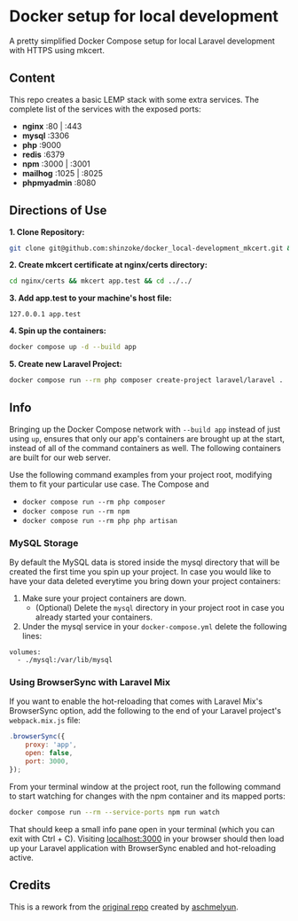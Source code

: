 # **Docker setup for local development**
A pretty simplified Docker Compose setup for local Laravel development with HTTPS using mkcert.

## **Content**
This repo creates a basic LEMP stack with some extra services. 
The complete list of the services with the exposed ports:

- **nginx** :80 | :443  
- **mysql** :3306
- **php** :9000
- **redis** :6379
- **npm** :3000 | :3001
- **mailhog** :1025 | :8025
- **phpmyadmin** :8080 

## **Directions of Use**
**1. Clone Repository:**
```bash
git clone git@github.com:shinzoke/docker_local-development_mkcert.git && cd docker_local-development_mkcert
```

**2. Create mkcert certificate at nginx/certs directory:**
```bash
cd nginx/certs && mkcert app.test && cd ../../
```

**3. Add app.test to your machine's host file:**
```
127.0.0.1 app.test
```

**4. Spin up the containers:**
```bash
docker compose up -d --build app
```

**5. Create new Laravel Project:**
```bash
docker compose run --rm php composer create-project laravel/laravel .
```

## **Info**
Bringing up the Docker Compose network with `--build app` instead of just using `up`, ensures that only our app's containers are brought up at the start, instead of all of the command containers as well. 
The following containers are built for our web server.

Use the following command examples from your project root, modifying them to fit your particular use case.
The Compose and 

- `docker compose run --rm php composer`
- `docker compose run --rm npm`
- `docker compose run --rm php php artisan` 

### MySQL Storage
By default the MySQL data is stored inside the mysql directory that will be created the first time you spin up your project.
In case you would like to have your data deleted everytime you bring down your project containers:

1. Make sure your project containers are down.
   - (Optional) Delete the `mysql` directory in your project root in case you already started your containers.
2. Under the mysql service in your `docker-compose.yml` delete the following lines:

```
volumes:
  - ./mysql:/var/lib/mysql
```

### Using BrowserSync with Laravel Mix

If you want to enable the hot-reloading that comes with Laravel Mix's BrowserSync option, add the following to the end of your Laravel project's `webpack.mix.js` file:

```javascript
.browserSync({
    proxy: 'app',
    open: false,
    port: 3000,
});
```

From your terminal window at the project root, run the following command to start watching for changes with the npm container and its mapped ports:

```bash
docker compose run --rm --service-ports npm run watch
```

That should keep a small info pane open in your terminal (which you can exit with Ctrl + C). Visiting [localhost:3000](http://localhost:3000) in your browser should then load up your Laravel application with BrowserSync enabled and hot-reloading active.


## Credits
This is a rework from the [original repo](https://github.com/aschmelyun/docker-compose-laravel) created by [aschmelyun](https://github.com/aschmelyun).
